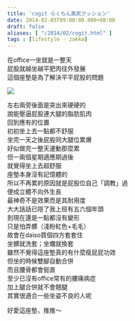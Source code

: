 ```yaml
---
title: 'cogit らくちん美尻クッション'
date: 2014-02-05T09:00:00.000+08:00
draft: false
aliases: [ "/2014/02/cogit.html" ]
tags : [lifestyle - zakka]
---
```


在office一坐就是一整天  
屁股就越坐越平肥肉往外發展  
這個座墊是為了解決平平屁股的問題  

![](/images/cogitcusion.jpg)

左右兩旁後面是突出來硬硬的  
說能壓逼屁股連大腿的脂肪肌肉  
回到應有的位置  
初初坐上去一點都不舒服  
坐完一天之後屁股同大腿位累爆  
好似做完一整天運動那麼累  
但一兩個星期適應期過後  
就覺得坐上去超舒服  
座墊本身沒有記憶體的  
所以不再累的原因就是屁股位自己「調教」過  
便成立體不向外生長  
最神奇不是效果而是其耐用度  
大大話話已陪了我上班有五六個年頭  
到現在還是一點都沒有變形  
只是怕弄髒（淺粉紅色+毛毛）  
故會在daiso買個四方套套住  
坐髒就洗套；坐爛就換套  
雖然不覺得這座墊真的有什麼瘦屁屁功效  
但坐的時候雙腳自動合併  
而且腰骨都會挺直  
至少已沒有office常有的腰痛病症  
加上腿合併就不會翹腿  
其實很適合一些坐姿不良的人呢  
  
好愛這座墊，推推～
